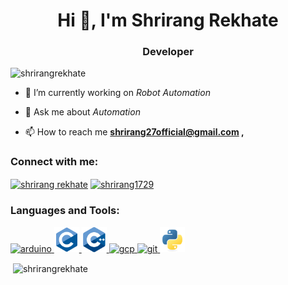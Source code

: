 <h1 align="center">Hi 👋, I'm Shrirang Rekhate</h1>
<h3 align="center">Developer</h3>

<p align="left"> <img src="https://komarev.com/ghpvc/?username=shrirangrekhate&label=Profile%20views&color=0e75b6&style=flat" alt="shrirangrekhate" /> </p>

- 🔭 I’m currently working on *Robot Automation*

- 💬 Ask me about *Automation*

- 📫 How to reach me **shrirang27official@gmail.com ,**

<h3 align="left">Connect with me:</h3>
<p align="left">
<a href="https://linkedin.com/in/shrirang rekhate" target="blank"><img align="center" src="https://raw.githubusercontent.com/rahuldkjain/github-profile-readme-generator/master/src/images/icons/Social/linked-in-alt.svg" alt="shrirang rekhate" height="30" width="40" /></a>
<a href="https://instagram.com/shrirang1729" target="blank"><img align="center" src="https://raw.githubusercontent.com/rahuldkjain/github-profile-readme-generator/master/src/images/icons/Social/instagram.svg" alt="shrirang1729" height="30" width="40" /></a>
</p>

<h3 align="left">Languages and Tools:</h3>
<p align="left"> <a href="https://www.arduino.cc/" target="_blank" rel="noreferrer"> <img src="https://cdn.worldvectorlogo.com/logos/arduino-1.svg" alt="arduino" width="40" height="40"/> </a> <a href="https://www.cprogramming.com/" target="_blank" rel="noreferrer"> <img src="https://raw.githubusercontent.com/devicons/devicon/master/icons/c/c-original.svg" alt="c" width="40" height="40"/> </a> <a href="https://www.w3schools.com/cpp/" target="_blank" rel="noreferrer"> <img src="https://raw.githubusercontent.com/devicons/devicon/master/icons/cplusplus/cplusplus-original.svg" alt="cplusplus" width="40" height="40"/> </a> <a href="https://cloud.google.com" target="_blank" rel="noreferrer"> <img src="https://www.vectorlogo.zone/logos/google_cloud/google_cloud-icon.svg" alt="gcp" width="40" height="40"/> </a> <a href="https://git-scm.com/" target="_blank" rel="noreferrer"> <img src="https://www.vectorlogo.zone/logos/git-scm/git-scm-icon.svg" alt="git" width="40" height="40"/> </a> <a href="https://www.python.org" target="_blank" rel="noreferrer"> <img src="https://raw.githubusercontent.com/devicons/devicon/master/icons/python/python-original.svg" alt="python" width="40" height="40"/> </a> </p>

<p>&nbsp;<img align="center" src="https://github-readme-stats.vercel.app/api?username=shrirangrekhate&show_icons=true&locale=en" alt="shrirangrekhate" /></p>
